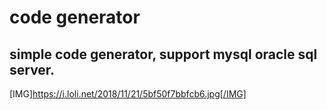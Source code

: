 # code generator
## simple code generator, support mysql oracle sql server.
[IMG]https://i.loli.net/2018/11/21/5bf50f7bbfcb6.jpg[/IMG]
